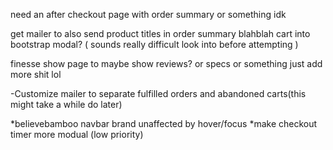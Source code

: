 
need an after checkout page with order summary or something idk

get mailer to also send product titles in order summary blahblah
cart into bootstrap modal? ( sounds really difficult look into before attempting )

finesse show page to maybe show reviews? or specs or something just add more shit lol



-Customize mailer to separate fulfilled orders and abandoned carts(this might take a while do later)

*believebamboo navbar brand unaffected by hover/focus 
*make checkout timer more modual (low priority)
